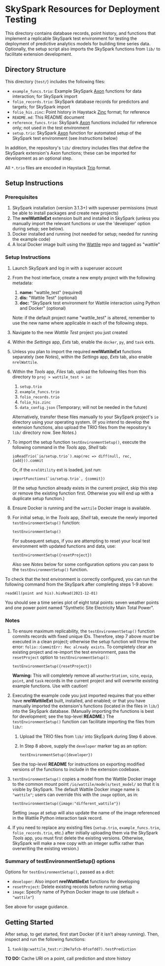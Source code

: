 SkySpark Resources for Deployment Testing
=========================================

This directory contains database records, point history, and functions that
implement a replicable SkySpark test environment for testing the deployment of
predictive analytics models for building time series data. Optionally, the
setup script also imports the SkySpark functions from `lib/` to facilitate
extension development.

Directory Structure
-------------------

This directory (`test/`) includes the following files:

- `example_funcs.trio`: Example SkySpark [Axon] functions for data interaction;
  for SkySpark import
- `folio_records.trio`: SkySpark database records for predictors and targets;
  for SkySpark import
- `folio_his.zinc`: Point history in Haystack [Zinc] format; for reference
- `README.md`: This README document
- `reference_funcs.trio`: SkySpark [Axon] functions included for reference only;
  not used in the test environment
- `setup.trio`: SkySpark [Axon] function for automated setup of the SkySpark
  test environment (see *Instructions* below)

In addition, the repository's `lib/` directory includes files that define
the SkySpark extension's Axon functions; these can be imported for development
as an optional step.

All `*.trio` files are encoded in Haystack [Trio] format.

[Zinc]: https://project-haystack.org/doc/docHaystack/Zinc "Zinc file format"
[Trio]: https://project-haystack.org/doc/docHaystack/Trio "Trio file format"
[Axon]: https://haxall.io/doc/appendix/axon "Axon documentation"

Setup Instructions
------------------

### Prerequisites ###

1. SkySpark installation (version 3.1.3+) with superuser permissions (must be
   able to install packages and create new projects)
2. The **nrelWattileExt** extension built and installed in SkySpark (unless you
   manually import the relevant functions or use the 'developer' option during
   setup; see below).
3. Docker installed and running (not needed for setup; needed for running the
   example code)
4. A local Docker image built using the [Wattile] repo and tagged as "wattile"

[Wattile]: https://github.com/NREL/wattile/

### Setup Instructions ###

1. Launch SkySpark and log in with a superuser account

2. From the host interface, create a new empty project with the following
   metadata:
   
   1. **name:** "wattile_test" (required)
   2. **dis:** "Wattile Test" (optional)
   3. **doc:** "SkySpark test environment for Wattile interaction using Python and Docker" (optional)

   Note: if the default project name "wattile_test" is altered, remember to use
   the new name where applicable in each of the following steps.

3. Navigate to the new *Wattile Test* project you just created

4. Within the *Settings* app, *Exts* tab, enable the `docker`, `py`, and
   `task` exts.

5. Unless you plan to import the required **nrelWattileExt** functions
   separately (see *Notes*), within the *Settings* app, *Exts* tab, also enable
   `nrelWattile`. 

6. Within the *Tools* app, *Files* tab, upload the following files from this
   directory to `proj > wattile_test > io`:
   
   1. `setup.trio`
   2. `example_funcs.trio`
   3. `folio_records.trio`
   4. `folio_his.zinc`
   5. `data_config.json` (Temporary; will not be needed in the future)
   
   Alternatively, transfer these files manually to your SkySpark project's `io`
   directory using your operating system. (If you intend to develop the
   extension functions, also upload the TRIO files from the repository's `lib/`
   directory now. See *Notes*.)

7. To import the setup function `testEnvironmentSetup()`, execute the following
   command in the *Tools* app, *Shell* tab:
   
   ```
   ioReadTrio(`io/setup.trio`).map(rec => diff(null, rec, {add})).commit
   ```
   
   Or, if the `nrelUtility` ext is loaded, just run:
   
   ```
   importFunctions(`io/setup.trio`, {commit})
   ```
   
   (If the setup function already exists in the current project, skip this step
   or remove the existing function first. Otherwise you will end up with a
   duplicate setup function.)

8. Ensure Docker is running and the `wattile` Docker image is available.

9. For initial setup, in the *Tools* app, *Shell* tab, execute the newly
   imported `testEnvironmentSetup()` function:
   
   ```
   testEnvironmentSetup()
   ```
   
   For subsequent setups, if you are attempting to reset your local test
   environment with updated functions and data, use:
   
   ```
   testEnvironmentSetup({resetProject})
   ```
   
   Also see *Notes* below for some configuration options you can pass to the
   `testEnvironmentSetup()` function.

To check that the test environment is correctly configured, you can run the
following command from the SkySpark  after completing steps 1-9 above:

```
readAll(point and his).hisRead(2021-12-01)
```

You should see a time series plot of eight total points: seven weather points
and one power point named "Synthetic Site Electricity Main Total Power".

### Notes ###

1. To ensure maximum replicability, the `testEnvironmentSetup()` function
   commits records with fixed unique IDs. Therefore, step 7 above *must* be
   executed in a clean project; otherwise the setup function will throw the
   error: `folio::CommitErr: Rec already exists`. To completely clear an
   existing project and re-import the test environment, pass the `resetProject`
   option to `testEnvironmentSetup()`:
   
   ```
   testEnvironmentSetup({resetProject})
   ```
   
   **Warning:** This will completely remove all `weatherStation`, `site`,
   `equip`, `point`, and `task` records in the current project and will
   overwrite existing example functions. Use with caution!

2. Executing the example code you just imported requires that you either have
   **nrelWattileExt** built, installed, and enabled; or that you have manually
   imported the extension's functions (located in the files in `lib/`) into the
   SkySpark database. (Manually importing the functions is best for development;
   see the top-level **README**.) The `testEnvironmentSetup()` function can
   facilitate importing the files from `lib/`:
   
   1. Upload the TRIO files from `lib/` into SkySpark during Step 6 above.
   
   2. In Step 8 above, supply the `developer` marker tag as an option:

      ```
      testEnvironmentSetup({developer})
      ```
   
   See the top-level **README** for instructions on exporting modified versions
   of the functions to include in the extension codebase.

3. `testEnvironmentSetup()` copies a model from the Wattile Docker image to the
   common mount point `/io/wattile/models/test_model/` so that it is visible by
   SkySpark. The default Wattile Docker image name is `"wattile"`; users can
   override this with the `image` option, as in:
   
   ```
   testEnvironmentSetup({image:"different_wattile"})
   ```
   
   Setting `image` at setup will also update the name of the image referenced in
   the Wattile Python interaction task record.

3. If you need to replace any existing files (`setup.trio`,
   `example_funcs.trio`, `folio_records.trio`, etc.) after initially uploading
   them via the SkySpark *Tools* app, you must first delete the existing
   versions. Otherwise, SkySpark will make a new copy with an integer suffix
   rather than overwriting the existing version.)

### Summary of testEnvironmentSetup() options

Options for `testEnvironmentSetup()`, passed as a dict:

- `developer`: Also import **nrelWattileExt** functions for developing
- `resetProject`: Delete existing records before running setup
- `image`: Specify name of Python Docker image to use (default = `"wattile"`)

See above for usage guidance.

Getting Started
---------------

After setup, to get started, first start Docker (if it isn't alreay running).
Then, inspect and run the following functions:

1. `task(@p:wattile_test:r:29e7afcb-0fcefdd7).testPrediction`

**TO DO:** Cache URI on a point, call prediction and store history